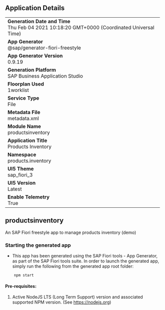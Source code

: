 ## Application Details
|               |
| ------------- |
|**Generation Date and Time**<br>Thu Feb 04 2021 10:18:20 GMT+0000 (Coordinated Universal Time)|
|**App Generator**<br>@sap/generator-fiori-freestyle|
|**App Generator Version**<br>0.9.19|
|**Generation Platform**<br>SAP Business Application Studio|
|**Floorplan Used**<br>1worklist|
|**Service Type**<br>File|
|**Metadata File**<br>metadata.xml
|**Module Name**<br>productsinventory|
|**Application Title**<br>Products Inventory|
|**Namespace**<br>products.inventory|
|**UI5 Theme**<br>sap_fiori_3|
|**UI5 Version**<br>Latest|
|**Enable Telemetry**<br>True|

## productsinventory

An SAP Fiori freestyle app to manage products inventory (demo)

### Starting the generated app

-   This app has been generated using the SAP Fiori tools - App Generator, as part of the SAP Fiori tools suite.  In order to launch the generated app, simply run the following from the generated app root folder:

```
    npm start
```


#### Pre-requisites:

1. Active NodeJS LTS (Long Term Support) version and associated supported NPM version.  (See https://nodejs.org)



